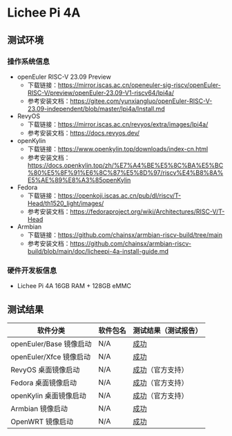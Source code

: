 # Lichee Pi 4A

## 测试环境

### 操作系统信息

- openEuler RISC-V 23.09 Preview
    - 下载链接：https://mirror.iscas.ac.cn/openeuler-sig-riscv/openEuler-RISC-V/preview/openEuler-23.09-V1-riscv64/lpi4a/
    - 参考安装文档：https://gitee.com/yunxiangluo/openEuler-RISC-V-23.09-independent/blob/master/lpi4a/Install.md
- RevyOS
    - 下载链接：https://mirror.iscas.ac.cn/revyos/extra/images/lpi4a/
    - 参考安装文档：https://docs.revyos.dev/
- openKylin
    - 下载链接：https://www.openkylin.top/downloads/index-cn.html
    - 参考安装文档：https://docs.openkylin.top/zh/%E7%A4%BE%E5%8C%BA%E5%BC%80%E5%8F%91%E6%8C%87%E5%8D%97/riscv%E4%B8%8A%E5%AE%89%E8%A3%85openKylin
- Fedora
    - 下载链接：https://openkoji.iscas.ac.cn/pub/dl/riscv/T-Head/th1520_light/images/
    - 参考安装文档：https://fedoraproject.org/wiki/Architectures/RISC-V/T-Head
- Armbian
    - 下载链接：https://github.com/chainsx/armbian-riscv-build/tree/main
    - 参考安装文档：https://github.com/chainsx/armbian-riscv-build/blob/main/doc/licheepi-4a-install-guide.md

### 硬件开发板信息

- Lichee Pi 4A 16GB RAM + 128GB eMMC

## 测试结果

| 软件分类                | 软件包名 | 测试结果（测试报告）       |
|---------------------|----------|------------------------|
| openEuler/Base 镜像启动 | N/A      | [成功][oERV]             |
| openEuler/Xfce 镜像启动 | N/A      | [成功][oERV]             |
| RevyOS 桌面镜像启动      | N/A      | [成功][RevyOS]（官方支持） |
| Fedora 桌面镜像启动      | N/A      | [成功][Fedora]（官方支持） |
| openKylin 桌面镜像启动   | N/A      | [成功][openKylin]（官方支持）|
| Armbian 镜像启动        | N/A      | [成功][Armbian]          |
| OpenWRT 镜像启动        | N/A      | [成功][OpenWRT]          |

[oERV]: ./openEuler/README.md
[RevyOS]: ./RevyOS/README.md
[Fedora]: ./Fedora/README.md
[Armbian]: ./Armbian/README.md
[openKylin]: ./openKylin/README.md
[OpenWRT]: ./OpenWRT/README.md